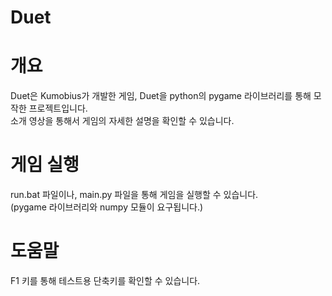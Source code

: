 ﻿# Duet

##
# 개요

Duet은 Kumobius가 개발한 게임, Duet을 python의 pygame 라이브러리를 통해 모작한 프로젝트입니다.  
소개 영상을 통해서 게임의 자세한 설명을 확인할 수 있습니다.

##
# 게임 실행

run.bat 파일이나, main.py 파일을 통해 게임을 실행할 수 있습니다.  
(pygame 라이브러리와 numpy 모듈이 요구됩니다.)

##
# 도움말
F1 키를 통해 테스트용 단축키를 확인할 수 있습니다.
